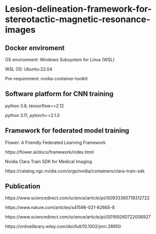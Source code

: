 # Lesion-delineation-framework-for-stereotactic-magnetic-resonance-images
 <h2> Docker enviroment </h2>
 <p> OS environment: Windows Subsystem for Linux (WSL) </p>
 <p> WSL OS: Ubuntu-22.04 </p>
 <p> Pre-requirement: nvidia-container-toolkit </p>
 
 <h2> Software platform for CNN training </h2>
 <p> python 3.8, tensorflow==2.12 </p>
 <p> python 3.11, pytorch==2.1.0 </p>

 <h2> Framework for federated model training </h2>
 <p> Flower: A Friendly Federated Learning Framework </p>
 <p> https://flower.ai/docs/framework/index.html </p>
 <p> Nvidia Clara Train SDK for Medical Imaging </p>
 <p> https://catalog.ngc.nvidia.com/orgs/nvidia/containers/clara-train-sdk</p>
  
 <h2> Publication</h2>
 <p> https://www.sciencedirect.com/science/article/pii/S0933365719312722 </p>
 <p> https://www.nature.com/articles/s41598-021-82665-8 </p>
 <p> https://www.sciencedirect.com/science/article/pii/S0169260722006927 </p>
 <p> https://onlinelibrary.wiley.com/doi/full/10.1002/jmri.28950 </p>
